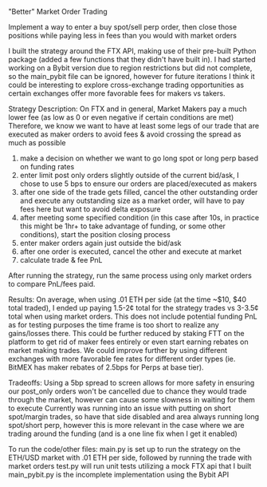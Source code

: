 "Better" Market Order Trading

Implement a way to enter a buy spot/sell perp order, then close those positions while paying less in fees than you would with market orders

I built the strategy around the FTX API, making use of their pre-built Python package (added a few functions that they didn't have built in). I had started working on a Bybit version due to region restrictions but did not complete, so the main_pybit file can be ignored, however for future iterations I think it could be interesting to explore cross-exchange trading opportunities as certain exchanges offer more favorable fees for makers vs takers.

Strategy Description:
On FTX and in general, Market Makers pay a much lower fee (as low as 0 or even negative if certain conditions are met)
Therefore, we know we want to have at least some legs of our trade that are executed as maker orders to avoid fees & avoid crossing the spread as much as possible
1) make a decision on whether we want to go long spot or long perp based on funding rates
2) enter limit post only orders slightly outside of the current bid/ask, I chose to use 5 bps to ensure our orders are placed/executed as makers
3) after one side of the trade gets filled, cancel the other outstanding order and execute any outstanding size as a market order, will have to pay fees here but want to avoid delta exposure
4) after meeting some specified condition (in this case after 10s, in practice this might be 1hr+ to take advantage of funding, or some other conditions), start the position closing process
5) enter maker orders again just outside the bid/ask
6) after one order is executed, cancel the other and execute at market
7) calculate trade & fee PnL

After running the strategy, run the same process using only market orders to compare PnL/fees paid.

Results:
On average, when using .01 ETH per side (at the time ~$10, $40 total traded), I ended up paying 1.5-2¢ total for the strategy trades vs 3-3.5¢ total when using market orders. This does not include potential funding PnL as for testing purposes the time frame is too short to realize any gains/losses there. This could be further reduced by staking FTT on the platform to get rid of maker fees entirely or even start earning rebates on market making trades. We could improve further by using different exchanges with more favorable fee rates for different order types (ie. BitMEX has maker rebates of 2.5bps for Perps at base tier).

Tradeoffs:
Using a 5bp spread to screen allows for more safety in ensuring our post_only orders won't be cancelled due to chance they would trade through the market, however can cause some slowness in waiting for them to execute
Currently was running into an issue with putting on short spot/margin trades, so have that side disabled and area always running long spot/short perp, however this is more relevant in the case where we are trading around the funding (and is a one line fix when I get it enabled)

To run the code/other files:
main.py is set up to run the strategy on the ETH/USD market with .01 ETH per side, followed by running the trade with market orders
test.py will run unit tests utilizing a mock FTX api that I built
main_pybit.py is the incomplete implementation using the Bybit API